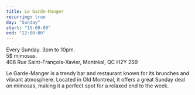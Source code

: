 ```yaml
---
title: Le Garde-Manger
recurring: true
day: "Sunday"
start: "15:00:00"
end: "22:00:00"
---
```


Every Sunday. 3pm to 10pm.<br>
5$ mimosas.<br>
408 Rue Saint-François-Xavier, Montréal, QC H2Y 2S9

<!-- more -->
Le Garde-Manger is a trendy bar and restaurant known for its brunches and vibrant atmosphere. Located in Old Montreal, it offers a great Sunday deal on mimosas, making it a perfect spot for a relaxed end to the week.

